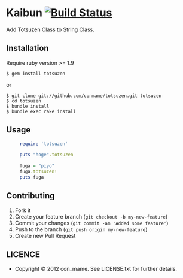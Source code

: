 # Kaibun [![Build Status](https://secure.travis-ci.org/conmame/totsuzen.png)](http://travis-ci.org/conmame/totsuzen)

Add Totsuzen Class to String Class.

## Installation
Require ruby version >= 1.9

    $ gem install totsuzen
    
or

    $ git clone git://github.com/conmame/totsuzen.git totsuzen
    $ cd totsuzen
    $ bundle install
    $ bundle exec rake install

## Usage
```ruby
     require 'totsuzen'
     
     puts "hoge".totsuzen
     
     fuga = "piyo"
     fuga.totsuzen!
     puts fuga
```

## Contributing

1. Fork it
2. Create your feature branch (`git checkout -b my-new-feature`)
3. Commit your changes (`git commit -am 'Added some feature'`)
4. Push to the branch (`git push origin my-new-feature`)
5. Create new Pull Request

## LICENCE
* Copyright © 2012 con_mame. See LICENSE.txt for further details.